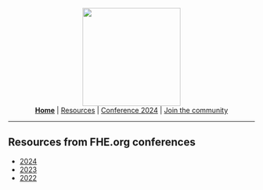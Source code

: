 <!-- Main header navigation -->
<p align="center">
  <img width="200" src="https://user-images.githubusercontent.com/5758427/180978488-db825482-5a58-4c7c-9589-c494a6f0be04.png"><br/>
  <a href="https://fhe-org.github.io"><b>Home</b></a> | <a href="https://fhe-org.github.io/resources">Resources</a> | <a href="https://fhe-org.github.io/conferences/conference-2024/">Conference 2024</a> | <a href="https://fhe-org.github.io/community">Join the community</a>
</p>
<hr/>
<!-- /Main header navigation -->



## Resources from FHE.org conferences
- <a href="https://fhe-org.github.io/conferences/conference-2024/resources">2024</a>
- <a href="https://fhe-org.github.io/conferences/conference-2023/resources">2023</a>
- <a href="https://fhe-org.github.io/conferences/conference-2022/resources">2022</a>
